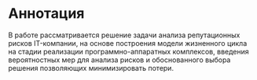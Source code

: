 # Аннотация
В работе рассматривается решение задачи анализа репутационных рисков IT-компании, на основе построения модели жизненного цикла на стадии реализации программно-аппаратных комплексов, введения вероятностных мер для анализа рисков и обоснованного выбора решения позволяющих минимизировать потери. 
